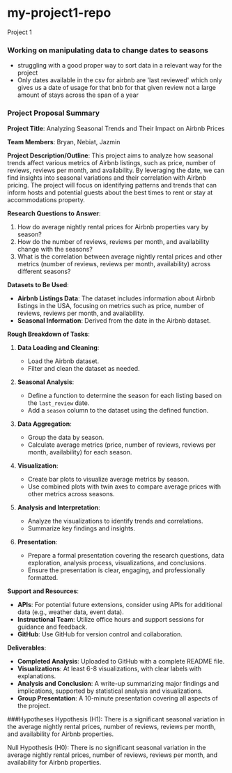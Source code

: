 # my-project1-repo
Project 1



### Working on manipulating data to change dates to seasons 
- struggling with a good proper way to sort data in a relevant way for the project
- Only dates available in the csv for airbnb are 'last reviewed' which only gives us a date of usage for that bnb for that given review not a large amount of stays across the span of a year

### Project Proposal Summary

**Project Title**: Analyzing Seasonal Trends and Their Impact on Airbnb Prices

**Team Members**: Bryan, Nebiat, Jazmin

**Project Description/Outline**:
This project aims to analyze how seasonal trends affect various metrics of Airbnb listings, such as price, number of reviews, reviews per month, and availability. By leveraging the date, we can find insights into seasonal variations and their correlation with Airbnb pricing. The project will focus on identifying patterns and trends that can inform hosts and potential guests about the best times to rent or stay at accommodations property.

**Research Questions to Answer**:
1. How do average nightly rental prices for Airbnb properties vary by season?
2. How do the number of reviews, reviews per month, and availability change with the seasons?
3. What is the correlation between average nightly rental prices and other metrics (number of reviews, reviews per month, availability) across different seasons?

**Datasets to Be Used**:
- **Airbnb Listings Data**: The dataset includes information about Airbnb listings in the USA, focusing on metrics such as price, number of reviews, reviews per month, and availability.
- **Seasonal Information**: Derived from the date in the Airbnb dataset.

**Rough Breakdown of Tasks**:
1. **Data Loading and Cleaning**:
   - Load the Airbnb dataset.
   - Filter and clean the dataset as needed.

2. **Seasonal Analysis**:
   - Define a function to determine the season for each listing based on the `last_review` date.
   - Add a `season` column to the dataset using the defined function.

3. **Data Aggregation**:
   - Group the data by season.
   - Calculate average metrics (price, number of reviews, reviews per month, availability) for each season.

4. **Visualization**:
   - Create bar plots to visualize average metrics by season.
   - Use combined plots with twin axes to compare average prices with other metrics across seasons.

5. **Analysis and Interpretation**:
   - Analyze the visualizations to identify trends and correlations.
   - Summarize key findings and insights.

6. **Presentation**:
   - Prepare a formal presentation covering the research questions, data exploration, analysis process, visualizations, and conclusions.
   - Ensure the presentation is clear, engaging, and professionally formatted.

**Support and Resources**:
- **APIs**: For potential future extensions, consider using APIs for additional data (e.g., weather data, event data).
- **Instructional Team**: Utilize office hours and support sessions for guidance and feedback.
- **GitHub**: Use GitHub for version control and collaboration.

**Deliverables**:
- **Completed Analysis**: Uploaded to GitHub with a complete README file.
- **Visualizations**: At least 6-8 visualizations, with clear labels with explanations.
- **Analysis and Conclusion**: A write-up summarizing major findings and implications, supported by statistical analysis and visualizations.
- **Group Presentation**: A 10-minute presentation covering all aspects of the project.

###Hypotheses
Hypothesis (H1): There is a significant seasonal variation in the average nightly rental prices, number of reviews, reviews per month, and availability for Airbnb properties.

Null Hypothesis (H0): There is no significant seasonal variation in the average nightly rental prices, number of reviews, reviews per month, and availability for Airbnb properties.
